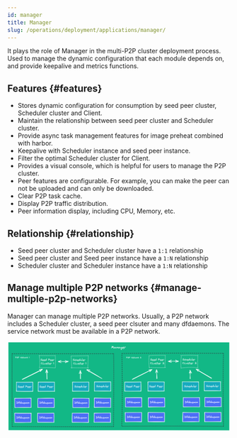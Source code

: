 ```yaml
---
id: manager
title: Manager
slug: /operations/deployment/applications/manager/
---
```


It plays the role of Manager in the multi-P2P cluster deployment process.
Used to manage the dynamic configuration that each module depends on,
and provide keepalive and metrics functions.

## Features {#features}

- Stores dynamic configuration for consumption by seed peer cluster, Scheduler cluster and Client.
- Maintain the relationship between seed peer cluster and Scheduler cluster.
- Provide async task management features for image preheat combined with harbor.
- Keepalive with Scheduler instance and seed peer instance.
- Filter the optimal Scheduler cluster for Client.
- Provides a visual console, which is helpful for users to manage the P2P cluster.
- Peer features are configurable. For example, you can make the peer can not be uploaded and can only be downloaded.
- Clear P2P task cache.
- Display P2P traffic distribution.
- Peer information display, including CPU, Memory, etc.

## Relationship {#relationship}

- Seed peer cluster and Scheduler cluster have a `1:1` relationship
- Seed peer cluster and Seed peer instance have a `1:N` relationship
- Scheduler cluster and Scheduler instance have a `1:N` relationship

## Manage multiple P2P networks {#manage-multiple-p2p-networks}

Manager can manage multiple P2P networks.
Usually, a P2P network includes a Scheduler cluster, a seed peer clsuter and many dfdaemons.
The service network must be available in a P2P network.

![manage-multiple-p2p-networks](../../..//resource/operations/deployment/applications/manager/manage-multiple-p2p-networks.png)